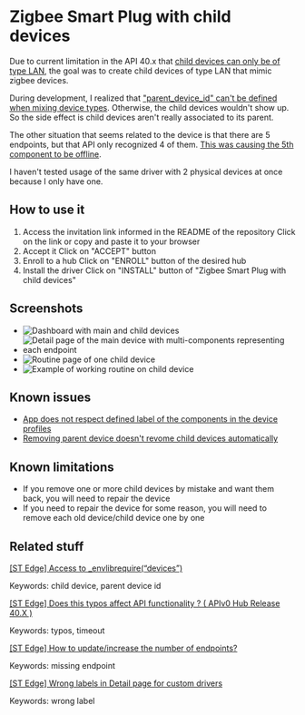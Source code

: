 # Zigbee Smart Plug with child devices

Due to current limitation in the API 40.x that [child devices can only be of type LAN][5], the goal was to create child devices of type LAN that mimic zigbee devices.

During development, I realized that ["parent_device_id" can't be defined when mixing device types][1]. Otherwise, the child devices wouldn't show up. So the side effect is child devices aren't really associated to its parent.

The other situation that seems related to the device is that there are 5 endpoints, but that API only recognized 4 of them. [This was causing the 5th component to be offline][3].

I haven't tested usage of the same driver with 2 physical devices at once because I only have one.

## How to use it

1. Access the invitation link informed in the README of the repository
   Click on the link or copy and paste it to your browser
2. Accept it
   Click on "ACCEPT" button
3. Enroll to a hub
   Click on "ENROLL" button of the desired hub
4. Install the driver
   Click on "INSTALL" button of "Zigbee Smart Plug with child devices"

## Screenshots

- ![Dashboard with main and child devices](resources/mainAndChildDevices.jpeg)
- ![Detail page of the main device with multi-components representing each endpoint](resources/mainDetailPage.jpeg)
- ![Routine page of one child device](resources/childDeviceRoutine.jpeg)
- ![Example of working routine on child device](resources/exampleRoutineChildDevice.jpeg)

## Known issues

- [App does not respect defined label of the components in the device profiles][4]
- [Removing parent device doesn't revome child devices automatically][1]

## Known limitations

- If you remove one or more child devices by mistake and want them back, you will need to repair the device
- If you need to repair the device for some reason, you will need to remove each old device/child device one by one

## Related stuff

[[ST Edge] Access to \_envlibrequire(“devices”)][1]

Keywords: child device, parent device id

[[ST Edge] Does this typos affect API functionality ? ( APIv0 Hub Release 40.X )][2]

Keywords: typos, timeout

[[ST Edge] How to update/increase the number of endpoints?][3]

Keywords: missing endpoint

[[ST Edge] Wrong labels in Detail page for custom drivers][4]

Keywords: wrong label

[1]: https://community.smartthings.com/t/st-edge-access-to-envlibrequire-devices/237272/6?u=w35l3y "[ST Edge] Access to _envlibrequire(“devices”)"
[2]: https://community.smartthings.com/t/st-edge-does-this-typos-affect-api-functionality-apiv0-hub-release-40-x/237673?u=w35l3y "[ST Edge] Does this typos affect API functionality ? ( APIv0 Hub Release 40.X )"
[3]: https://community.smartthings.com/t/st-edge-how-to-update-increase-the-number-of-endpoints/237362/2?u=w35l3y "[ST Edge] How to update/increase the number of endpoints?"
[4]: https://community.smartthings.com/t/st-edge-wrong-labels-in-detail-page-for-custom-drivers/237383?u=w35l3y "[ST Edge] Wrong labels in Detail page for custom drivers"
[5]: https://developer-preview.smartthings.com/edge-device-drivers/driver.html#Driver.try_create_device "Driver.try_create_device"
